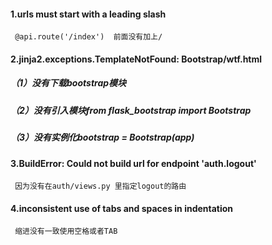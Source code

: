 #### 1.urls must start with a leading slash
     @api.route('/index')  前面没有加上/
#### 2.jinja2.exceptions.TemplateNotFound: Bootstrap/wtf.html
  ##### （1）没有下载bootstrap模块
  ##### （2）没有引入模块from flask_bootstrap import Bootstrap
  ##### （3）没有实例化bootstrap = Bootstrap(app)
#### 3.BuildError: Could not build url for endpoint 'auth.logout'
     因为没有在auth/views.py 里指定logout的路由
#### 4.inconsistent use of tabs and spaces in indentation
     缩进没有一致使用空格或者TAB
